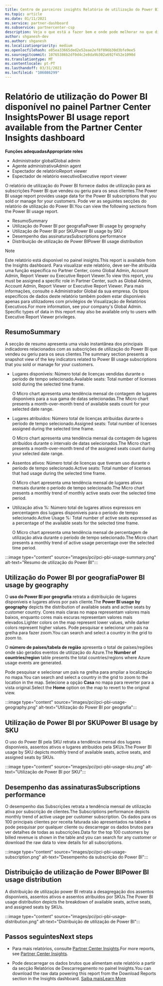 ```yaml
---
title: Centro de parceiros insights Relatório de utilização do Power BI
ms.topic: article
ms.date: 01/11/2021
ms.service: partner-dashboard
ms.subservice: partnercenter-csp
description: Veja o que está a fazer bem e onde pode melhorar no que diz respeito ao uso de subscrições power bi que vende ou gere para os seus clientes.
author: shganesh-dev
ms.author: shganesh
ms.localizationpriority: medium
ms.openlocfilehash: e05ea33665ded2e52eae2ef8f096b30d3bfe9ee5
ms.sourcegitcommit: 10765386b2df0d4c2e8da9b302a692f452e1090d
ms.translationtype: MT
ms.contentlocale: pt-PT
ms.lasthandoff: 03/31/2021
ms.locfileid: "106086299"
---
```

# <a name="power-bi-usage-report-available-from-the-partner-center-insights-dashboard"></a><span data-ttu-id="bef70-103">Relatório de utilização do Power BI disponível no painel Partner Center Insights</span><span class="sxs-lookup"><span data-stu-id="bef70-103">Power BI usage report available from the Partner Center Insights dashboard</span></span>

<span data-ttu-id="bef70-104">**Funções adequadas**</span><span class="sxs-lookup"><span data-stu-id="bef70-104">**Appropriate roles**</span></span>

- <span data-ttu-id="bef70-105">Administrador global</span><span class="sxs-lookup"><span data-stu-id="bef70-105">Global admin</span></span>
- <span data-ttu-id="bef70-106">Agente administrativo</span><span class="sxs-lookup"><span data-stu-id="bef70-106">Admin agent</span></span>
- <span data-ttu-id="bef70-107">Espectador de relatório</span><span class="sxs-lookup"><span data-stu-id="bef70-107">Report viewer</span></span>
- <span data-ttu-id="bef70-108">Espectador de relatório executivo</span><span class="sxs-lookup"><span data-stu-id="bef70-108">Executive report viewer</span></span>

<span data-ttu-id="bef70-109">O relatório de utilização do Power BI fornece dados de utilização para as subscrições Power BI que vendeu ou geriu para os seus clientes.</span><span class="sxs-lookup"><span data-stu-id="bef70-109">The Power BI usage report provides usage data for the Power BI subscriptions that you sold or manage for your customers.</span></span> <span data-ttu-id="bef70-110">Pode ver as seguintes secções do relatório de utilização do Power BI.</span><span class="sxs-lookup"><span data-stu-id="bef70-110">You can view the following sections from the Power BI usage report.</span></span>

- <span data-ttu-id="bef70-111">Resumo</span><span class="sxs-lookup"><span data-stu-id="bef70-111">Summary</span></span>
- <span data-ttu-id="bef70-112">Utilização do Power BI por geografia</span><span class="sxs-lookup"><span data-stu-id="bef70-112">Power BI usage by geography</span></span>
- <span data-ttu-id="bef70-113">Utilização de Power BI por SKU</span><span class="sxs-lookup"><span data-stu-id="bef70-113">Power BI usage by SKU</span></span>
- <span data-ttu-id="bef70-114">Desempenho das assinaturas</span><span class="sxs-lookup"><span data-stu-id="bef70-114">Subscriptions performance</span></span>
- <span data-ttu-id="bef70-115">Distribuição de utilização de Power BI</span><span class="sxs-lookup"><span data-stu-id="bef70-115">Power BI usage distribution</span></span>

 > [!NOTE]
 > <span data-ttu-id="bef70-116">Este relatório está disponível no painel insights.</span><span class="sxs-lookup"><span data-stu-id="bef70-116">This report is available from the Insights dashboard.</span></span> <span data-ttu-id="bef70-117">Para visualizar este relatório, deve ser-lhe atribuída uma função específica no Partner Center, como Global Admin, Account Admin, Report Viewer ou Executive Report Viewer.</span><span class="sxs-lookup"><span data-stu-id="bef70-117">To view this report, you must be assigned a specific role in Partner Center, such as Global Admin, Account Admin, Report Viewer or Executive Report Viewer.</span></span> <span data-ttu-id="bef70-118">Para mais informações, consulte o Administrador Global da sua empresa. Os tipos específicos de dados deste relatório também podem estar disponíveis apenas para utilizadores com privilégios de Visualização de Relatórios Executivos.</span><span class="sxs-lookup"><span data-stu-id="bef70-118">For more information, see your company's Global Admin. Specific types of data in this report may also be available only to users with Executive Report Viewer privileges.</span></span>

## <a name="summary"></a><span data-ttu-id="bef70-119">Resumo</span><span class="sxs-lookup"><span data-stu-id="bef70-119">Summary</span></span>

<span data-ttu-id="bef70-120">A secção de resumo apresenta uma visão instantânea dos principais indicadores relacionados com as subscrições de utilização do Power BI que vendeu ou geriu para os seus clientes.</span><span class="sxs-lookup"><span data-stu-id="bef70-120">The summary section presents a snapshot view of the key indicators related to Power BI usage subscriptions that you sold or manage for your customers.</span></span> 

- <span data-ttu-id="bef70-121">Lugares disponíveis: Número total de licenças vendidas durante o período de tempo selecionado.</span><span class="sxs-lookup"><span data-stu-id="bef70-121">Available seats: Total number of licenses sold during the selected time frame.</span></span>

   <span data-ttu-id="bef70-122">O Micro chart apresenta uma tendência mensal de contagem de lugares disponíveis para a sua gama de datas selecionadas.</span><span class="sxs-lookup"><span data-stu-id="bef70-122">The Micro chart presents a month-over-month trend of available seats count for your selected date range.</span></span>

- <span data-ttu-id="bef70-123">Lugares atribuídos: Número total de licenças atribuídas durante o período de tempo selecionado.</span><span class="sxs-lookup"><span data-stu-id="bef70-123">Assigned seats: Total number of licenses assigned during the selected time frame.</span></span>

   <span data-ttu-id="bef70-124">O Micro chart apresenta uma tendência mensal da contagem de lugares atribuídos durante o intervalo de datas selecionados.</span><span class="sxs-lookup"><span data-stu-id="bef70-124">The Micro chart presents a month-over-month trend of the assigned seats count during your selected date range.</span></span>

- <span data-ttu-id="bef70-125">Assentos ativos: Número total de licenças que tiveram uso durante o período de tempo selecionado.</span><span class="sxs-lookup"><span data-stu-id="bef70-125">Active seats: Total number of licenses that had usage during the selected time frame.</span></span> 

   <span data-ttu-id="bef70-126">O Micro chart apresenta uma tendência mensal de lugares ativos mensais durante o período de tempo selecionado.</span><span class="sxs-lookup"><span data-stu-id="bef70-126">The Micro chart presents a monthly trend of monthly active seats over the selected time period.</span></span>

- <span data-ttu-id="bef70-127">Utilização ativa %: Número total de lugares ativos expressos em percentagem dos lugares disponíveis para o período de tempo selecionado.</span><span class="sxs-lookup"><span data-stu-id="bef70-127">Active Usage %: Total number of active seats expressed as a percentage of the available seats for the selected time frame.</span></span> 

   <span data-ttu-id="bef70-128">O Micro chart apresenta uma tendência mensal de percentagem de utilização ativa durante o período de tempo selecionado.</span><span class="sxs-lookup"><span data-stu-id="bef70-128">The Micro chart presents a monthly trend of active usage percentage over the selected time period.</span></span>

:::image type="content" source="images/pci/pci-pbi-usage-summary.png" alt-text="Resumo de utilização do Power BI":::

## <a name="power-bi-usage-by-geography"></a><span data-ttu-id="bef70-130">Utilização do Power BI por geografia</span><span class="sxs-lookup"><span data-stu-id="bef70-130">Power BI usage by geography</span></span>

<span data-ttu-id="bef70-131">O **uso do Power BI por geografia** retrata a distribuição de lugares disponíveis e lugares ativos por país cliente.</span><span class="sxs-lookup"><span data-stu-id="bef70-131">The **Power BI usage by geography** depicts the distribution of available seats and active seats by customer country.</span></span> <span data-ttu-id="bef70-132">Cores mais claras no mapa representam valores mais baixos, enquanto cores mais escuras representam valores mais elevados.</span><span class="sxs-lookup"><span data-stu-id="bef70-132">Lighter colors on the map represent lower values, while darker colors represent higher values.</span></span> <span data-ttu-id="bef70-133">Pode pesquisar e selecionar um país na grelha para fazer zoom.</span><span class="sxs-lookup"><span data-stu-id="bef70-133">You can search and select a country in the grid to zoom to.</span></span>

<span data-ttu-id="bef70-134">O **número de países/tabela de região** apresenta o total de países/regiões onde são gerados eventos de utilização do Azure.</span><span class="sxs-lookup"><span data-stu-id="bef70-134">The **Number of countries/region** table presents the total countries/regions where Azure usage events are generated.</span></span>

<span data-ttu-id="bef70-135">Pode pesquisar e selecionar um país na grelha para ampliar a localização no mapa.</span><span class="sxs-lookup"><span data-stu-id="bef70-135">You can search and select a country in the grid to zoom to the location in the map.</span></span> <span data-ttu-id="bef70-136">Selecione a opção **Casa** no mapa para reverter para a vista original.</span><span class="sxs-lookup"><span data-stu-id="bef70-136">Select the **Home** option on the map to revert to the original view.</span></span>

:::image type="content" source="images/pci/pci-pbi-usage-geography.png" alt-text="Utilização do Power BI por geografia":::

## <a name="power-bi-usage-by-sku"></a><span data-ttu-id="bef70-138">Utilização de Power BI por SKU</span><span class="sxs-lookup"><span data-stu-id="bef70-138">Power BI usage by SKU</span></span>

<span data-ttu-id="bef70-139">O uso do Power BI pela SKU retrata a tendência mensal dos lugares disponíveis, assentos ativos e lugares atribuídos pela SKUs.</span><span class="sxs-lookup"><span data-stu-id="bef70-139">The Power BI usage by SKU depicts monthly trend of available seats, active seats, and assigned seats by SKUs.</span></span>

:::image type="content" source="images/pci/pci-pbi-usage-sku.png" alt-text="Utilização de Power BI por SKU":::

## <a name="subscriptions-performance"></a><span data-ttu-id="bef70-141">Desempenho das assinaturas</span><span class="sxs-lookup"><span data-stu-id="bef70-141">Subscriptions performance</span></span>

<span data-ttu-id="bef70-142">O desempenho das Subscrições retrata a tendência mensal de utilização ativa por subscrição de clientes.</span><span class="sxs-lookup"><span data-stu-id="bef70-142">The Subscriptions performance depicts monthly trend of active usage per customer subscription.</span></span> <span data-ttu-id="bef70-143">Os dados para os 100 principais clientes por receita faturada são apresentados na tabela e pode pesquisar por qualquer cliente ou descarregar os dados brutos para ver detalhes de todas as subscrições.</span><span class="sxs-lookup"><span data-stu-id="bef70-143">Data for the top 100 customers by billed revenue is shown in the table and you can search for any customer or download the raw data to view details for all subscriptions.</span></span>

:::image type="content" source="images/pci/pci-pbi-usage-subscription.png" alt-text="Desempenho da subscrição do Power BI":::

## <a name="power-bi-usage-distribution"></a><span data-ttu-id="bef70-145">Distribuição de utilização de Power BI</span><span class="sxs-lookup"><span data-stu-id="bef70-145">Power BI usage distribution</span></span>

<span data-ttu-id="bef70-146">A distribuição de utilização power BI retrata a desagregação dos assentos disponíveis, assentos ativos e assentos atribuídos por SKUs.</span><span class="sxs-lookup"><span data-stu-id="bef70-146">The Power BI usage distribution depicts the breakdown of available seats, active seats, and assigned seats by SKUs.</span></span>

:::image type="content" source="images/pci/pci-pbi-usage-distribution.png" alt-text="Distribuição de utilização de Power BI":::

## <a name="next-steps"></a><span data-ttu-id="bef70-148">Passos seguintes</span><span class="sxs-lookup"><span data-stu-id="bef70-148">Next steps</span></span>

- <span data-ttu-id="bef70-149">Para mais relatórios, consulte [Partner Center Insights](partner-center-insights.md).</span><span class="sxs-lookup"><span data-stu-id="bef70-149">For more reports, see [Partner Center Insights](partner-center-insights.md).</span></span>

- <span data-ttu-id="bef70-150">Pode descarregar os dados brutos que alimentam este relatório a partir da secção Relatórios de Descarregamento no painel Insights.</span><span class="sxs-lookup"><span data-stu-id="bef70-150">You can download the raw data powering this report from the Download Reports section in the Insights dashboard.</span></span> [<span data-ttu-id="bef70-151">Saiba mais</span><span class="sxs-lookup"><span data-stu-id="bef70-151">Learn More</span></span>](pci-download-reports.md) 
